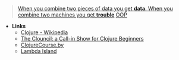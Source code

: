 > [When you combine two pieces of data you get **data**. When you combine two machines you get **trouble**](https://www.youtube.com/watch?v=C-kF25fWTO8)
> [OOP](OOP.md)

- **Links**
	- [Clojure - Wikipedia](https://en.wikipedia.org/wiki/Clojure)
	- [The Clouncil: a Call-in Show for Clojure Beginners](https://theclouncil.com)
	- [ClojureCourse.by](https://clojurecourse.by)
	- [Lambda Island](https://lambdaisland.com)